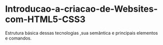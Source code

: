 # Introducao-a-criacao-de-Websites-com-HTML5-CSS3
Estrutura básica dessas tecnologias ,sua semântica e principais elementos e comandos.
